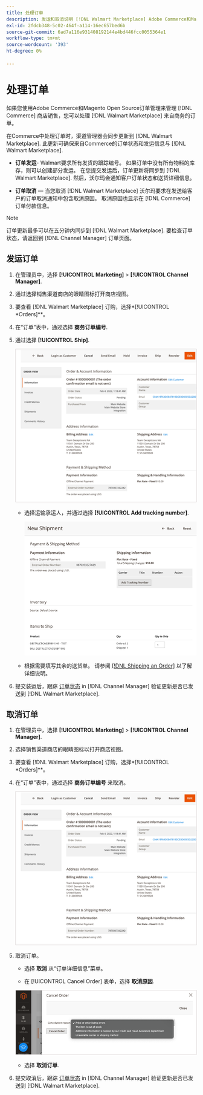 ```yaml
---
title: 处理订单
description: 发运和取消说明 [!DNL Walmart Marketplace] Adobe Commerce和Magento Open Source的订单。
exl-id: 2fdcb348-5c02-464f-a114-16ec657bed6b
source-git-commit: 6ad7a116e931408192144e4bd446fcc0055364e1
workflow-type: tm+mt
source-wordcount: '393'
ht-degree: 0%

---
```


# 处理订单

如果您使用Adobe Commerce和Magento Open Source订单管理来管理 [!DNL Commerce] 商店销售，您可以处理 [!DNL Walmart Marketplace] 来自商务的订单。

在Commerce中处理订单时，渠道管理器会同步更新到 [!DNL Walmart Marketplace]. 此更新可确保来自Commerce的订单状态和发运信息与 [!DNL Walmart Marketplace].

* **订单发运**- Walmart要求所有发货的跟踪编号。 如果订单中没有所有物料的库存，则可以创建部分发运。 在您提交发运后，订单更新将同步到 [!DNL Walmart Marketplace]. 然后，沃尔玛会通知客户订单状态和送货详细信息。

* **订单取消** — 当您取消 [!DNL Walmart Marketplace] 沃尔玛要求在发送给客户的订单取消通知中包含取消原因。 取消原因也显示在 [!DNL Commerce] 订单付款信息。

>[!NOTE]
>
> 订单更新最多可以在五分钟内同步到 [!DNL Walmart Marketplace]. 要检查订单状态，请返回到 [!DNL Channel Manager] 订单页面。

## 发运订单

1. 在管理员中，选择 **[!UICONTROL Marketing]** > **[!UICONTROL Channel Manager]**.

1. 通过选择销售渠道商店的眼睛图标打开商店视图。

1. 要查看 [!DNL Walmart Marketplace] 订购，选择*[!UICONTROL *Orders]**。

1. 在“订单”表中，通过选择 **商务订单编号**.

1. 通过选择 **[!UICONTROL Ship]**.

   ![Walmart Marketplace订单的商务订单详细信息视图](assets/order-detail-with-external-order-id.png)

   * 选择运输承运人，并通过选择 **[!UICONTROL Add tracking number]**.

      ![Walmart Marketplace订单的商务订单详细信息视图](assets/order-shipment-add-tracking-number.png)


   * 根据需要填写其余的送货单。 请参阅 [[!DNL Shipping an Order]](https://docs.magento.com/user-guide/sales/order-ship.html) 以了解详细说明。

1. 提交装运后，跟踪 [订单状态](manage-orders.md#about-order-status) in [!DNL Channel Manager] 验证更新是否已发送到 [!DNL Walmart Marketplace].

## 取消订单

1. 在管理员中，选择 **[!UICONTROL Marketing]** > **[!UICONTROL Channel Manager]**.

1. 选择销售渠道商店的眼睛图标以打开商店视图。

1. 要查看 [!DNL Walmart Marketplace] 订购，选择*[!UICONTROL *Orders]**。

1. 在“订单”表中，通过选择 **商务订单编号** 来取消。

   ![Walmart Marketplace订单的商务订单详细信息视图](assets/order-detail-with-external-order-id.png)

1. 取消订单。

   * 选择 **取消** 从“订单详细信息”菜单。

   * 在 [!UICONTROL Cancel Order] 表单，选择 **取消原因**.

   ![Walmart Marketplace订单的商务订单详细信息视图](assets/cancel-order-reason-selector.png)

   * 选择 **取消订单**.


1. 提交取消后，跟踪 [订单状态](manage-orders.md#about-order-status) in [!DNL Channel Manager] 验证更新是否已发送到 [!DNL Walmart Marketplace].
